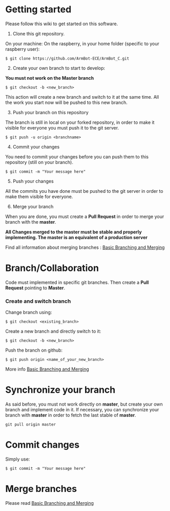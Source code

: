 # Getting started

Please follow this wiki to get started on this software.

1. Clone this git repository.

On your machine:
On the raspberry, in your home folder (specific to your raspberry user):

`$ git clone https://github.com/ArmBot-ECE/ArmBot_C.git`

2. Create your own branch to start to develop:

**You must not work on the Master branch**

`$ git checkout -b <new_branch>`

This action will create a new branch and switch to it at the same time.
All the work you start now will be pushed to this new branch.

3. Push your branch on this repository

The branch is still in local on your forked repository, in order to make it visible for everyone you must push it to the git server.

`$ git push -u origin <branchname>`


4. Commit your changes

You need to commit your changes before you can push them to this repository (still on your branch).

`$ git commit -m "Your message here"`

5. Push your changes

All the commits you have done must be pushed to the git server in order to make them visible for everyone.

6. Merge your branch

When you are done, you must create a **Pull Request** in order to merge your branch with the **master**.

**All Changes merged to the master must be stable and properly implementing. The master is an equivalent of a production server**

Find all information about merging branches : [Basic Branching and Merging](https://git-scm.com/book/en/v2/Git-Branching-Basic-Branching-and-Merging)

# Branch/Collaboration

Code must implemented in specific git branches. Then create a **Pull Request** pointing to **Master**.

### Create and switch branch

Change branch using:

`$ git checkout <existing_branch>`

Create a new branch and directly switch to it:

`$ git checkout -b <new_branch>`

Push the branch on github:

`$ git push origin <name_of_your_new_branch>`

More info [Basic Branching and Merging](https://git-scm.com/book/en/v2/Git-Branching-Basic-Branching-and-Merging)

# Synchronize your branch

As said before, you must not work directly on **master**, but create your own branch and implement code in it.
If necessary, you can synchronize your branch with **master** in order to fetch the last stable of **master**.

`git pull origin master`

# Commit changes

Simply use:

`$ git commit -m "Your message here"`


# Merge branches

Please read [Basic Branching and Merging](https://git-scm.com/book/en/v2/Git-Branching-Basic-Branching-and-Merging)
